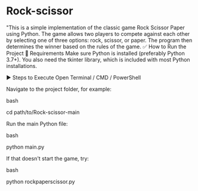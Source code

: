 # Rock-scissor
"This is a simple implementation of the classic game Rock Scissor Paper using Python. The game allows two players to compete against each other by selecting one of three options: rock, scissor, or paper. The program then determines the winner based on the rules of the game. 
✅ How to Run the Project
🔧 Requirements
Make sure Python is installed (preferably Python 3.7+). You also need the tkinter library, which is included with most Python installations.

▶️ Steps to Execute
Open Terminal / CMD / PowerShell

Navigate to the project folder, for example:


bash

cd path/to/Rock-scissor-main

Run the main Python file:

bash

python main.py

If that doesn't start the game, try:

bash

python rockpaperscissor.py
